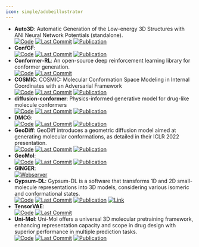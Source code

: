 ```yaml
---
icon: simple/adobeillustrator
---
```


- **Auto3D**: Automatic Generation of the Low-energy 3D Structures with ANI Neural Network Potentials (standalone).  
		[![Code](https://img.shields.io/github/stars/isayevlab/Auto3D_pkg?style=for-the-badge&logo=github)](https://github.com/isayevlab/Auto3D_pkg) [![Last Commit](https://img.shields.io/github/last-commit/isayevlab/Auto3D_pkg?style=for-the-badge&logo=github)](https://github.com/isayevlab/Auto3D_pkg) [![Publication](https://img.shields.io/badge/Publication-Citations:29-blue?style=for-the-badge&logo=bookstack)](https://doi.org/10.1021/acs.jcim.2c00817) 
- **ConfGF**:   
		[![Code](https://img.shields.io/github/stars/DeepGraphLearning/ConfGF?style=for-the-badge&logo=github)](https://github.com/DeepGraphLearning/ConfGF) [![Last Commit](https://img.shields.io/github/last-commit/DeepGraphLearning/ConfGF?style=for-the-badge&logo=github)](https://github.com/DeepGraphLearning/ConfGF) [![Publication](https://img.shields.io/badge/Publication-Citations:0-blue?style=for-the-badge&logo=bookstack)](https://doi.org/10.48550/arXiv.2105.03902) 
- **Conformer-RL**: An open-source deep reinforcement learning library for conformer generation.  
		[![Code](https://img.shields.io/github/stars/ZimmermanGroup/conformer-rl?style=for-the-badge&logo=github)](https://github.com/ZimmermanGroup/conformer-rl) [![Last Commit](https://img.shields.io/github/last-commit/ZimmermanGroup/conformer-rl?style=for-the-badge&logo=github)](https://github.com/ZimmermanGroup/conformer-rl) 
- **COSMIC**: COSMIC: Molecular Conformation Space Modeling in Internal Coordinates with an Adversarial Framework  
		[![Code](https://img.shields.io/github/stars/insilicomedicine/COSMIC?style=for-the-badge&logo=github)](https://github.com/insilicomedicine/COSMIC) [![Last Commit](https://img.shields.io/github/last-commit/insilicomedicine/COSMIC?style=for-the-badge&logo=github)](https://github.com/insilicomedicine/COSMIC) [![Publication](https://img.shields.io/badge/Publication-Citations:1-blue?style=for-the-badge&logo=bookstack)](https://doi.org/10.1021/acs.jcim.3c00989) 
- **diffusion-conformer**: Physics-informed generative model for drug-like molecule conformers  
		[![Code](https://img.shields.io/github/stars/nobiastx/diffusion-conformer?style=for-the-badge&logo=github)](https://github.com/nobiastx/diffusion-conformer) [![Last Commit](https://img.shields.io/github/last-commit/nobiastx/diffusion-conformer?style=for-the-badge&logo=github)](https://github.com/nobiastx/diffusion-conformer) [![Publication](https://img.shields.io/badge/Publication-Citations:N/A-blue?style=for-the-badge&logo=bookstack)](acs.jcim.3c01816) 
- **DMCG**:   
		[![Code](https://img.shields.io/github/stars/DirectMolecularConfGen/DMCG?style=for-the-badge&logo=github)](https://github.com/DirectMolecularConfGen/DMCG) [![Last Commit](https://img.shields.io/github/last-commit/DirectMolecularConfGen/DMCG?style=for-the-badge&logo=github)](https://github.com/DirectMolecularConfGen/DMCG) [![Publication](https://img.shields.io/badge/Publication-Citations:0-blue?style=for-the-badge&logo=bookstack)](https://doi.org/10.48550/arXiv.2202.01356) 
- **GeoDiff**: GeoDiff introduces a geometric diffusion model aimed at generating molecular conformations, as detailed in their ICLR 2022 presentation.  
		[![Code](https://img.shields.io/github/stars/MinkaiXu/GeoDiff?style=for-the-badge&logo=github)](https://github.com/MinkaiXu/GeoDiff) [![Last Commit](https://img.shields.io/github/last-commit/MinkaiXu/GeoDiff?style=for-the-badge&logo=github)](https://github.com/MinkaiXu/GeoDiff) [![Publication](https://img.shields.io/badge/Publication-Citations:0-blue?style=for-the-badge&logo=bookstack)](https://doi.org/10.48550/arXiv.2203.02923) 
- **GeoMol**:   
		[![Code](https://img.shields.io/github/stars/PattanaikL/GeoMol?style=for-the-badge&logo=github)](https://github.com/PattanaikL/GeoMol) [![Last Commit](https://img.shields.io/github/last-commit/PattanaikL/GeoMol?style=for-the-badge&logo=github)](https://github.com/PattanaikL/GeoMol) [![Publication](https://img.shields.io/badge/Publication-Citations:0-blue?style=for-the-badge&logo=bookstack)](https://doi.org/10.48550/arXiv.2106.07802) 
- **GINGER**:   
	[![Webserver](https://img.shields.io/badge/Webserver-online-brightgreen?style=for-the-badge&logo=cachet&logoColor=65FF8F)](https://www.molsoft.com/gingerdemo.html) 
- **Gypsum-DL**: Gypsum-DL is a software that transforms 1D and 2D small-molecule representations into 3D models, considering various isomeric and conformational states.  
		[![Code](https://img.shields.io/github/stars/durrantlab/gypsum_dl?style=for-the-badge&logo=github)](https://github.com/durrantlab/gypsum_dl/) [![Last Commit](https://img.shields.io/github/last-commit/durrantlab/gypsum_dl?style=for-the-badge&logo=github)](https://github.com/durrantlab/gypsum_dl/) [![Publication](https://img.shields.io/badge/Publication-Citations:51-blue?style=for-the-badge&logo=bookstack)](https://doi.org/10.1186/s13321-019-0358-3) [![Link](https://img.shields.io/badge/Link-online-brightgreen?style=for-the-badge&logo=cachet&logoColor=65FF8F)](https://durrantlab.pitt.edu/gypsum-dl/) 
- **TensorVAE**:   
		[![Code](https://img.shields.io/github/stars/yuh8/TensorVAE?style=for-the-badge&logo=github)](https://github.com/yuh8/TensorVAE) [![Last Commit](https://img.shields.io/github/last-commit/yuh8/TensorVAE?style=for-the-badge&logo=github)](https://github.com/yuh8/TensorVAE) 
- **Uni-Mol**: Uni-Mol offers a universal 3D molecular pretraining framework, enhancing representation capacity and scope in drug design with superior performance in multiple prediction tasks.  
		[![Code](https://img.shields.io/github/stars/deepmodeling/Uni-Mol?style=for-the-badge&logo=github)](https://github.com/deepmodeling/Uni-Mol) [![Last Commit](https://img.shields.io/github/last-commit/deepmodeling/Uni-Mol?style=for-the-badge&logo=github)](https://github.com/deepmodeling/Uni-Mol) [![Publication](https://img.shields.io/badge/Publication-Citations:N/A-blue?style=for-the-badge&logo=bookstack)](https://openreview.net/forum) 
